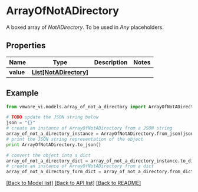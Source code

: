 # ArrayOfNotADirectory

A boxed array of *NotADirectory*. To be used in *Any* placeholders. 

## Properties
Name | Type | Description | Notes
------------ | ------------- | ------------- | -------------
**value** | [**List[NotADirectory]**](NotADirectory.md) |  | 

## Example

```python
from vmware_vi.models.array_of_not_a_directory import ArrayOfNotADirectory

# TODO update the JSON string below
json = "{}"
# create an instance of ArrayOfNotADirectory from a JSON string
array_of_not_a_directory_instance = ArrayOfNotADirectory.from_json(json)
# print the JSON string representation of the object
print ArrayOfNotADirectory.to_json()

# convert the object into a dict
array_of_not_a_directory_dict = array_of_not_a_directory_instance.to_dict()
# create an instance of ArrayOfNotADirectory from a dict
array_of_not_a_directory_form_dict = array_of_not_a_directory.from_dict(array_of_not_a_directory_dict)
```
[[Back to Model list]](../README.md#documentation-for-models) [[Back to API list]](../README.md#documentation-for-api-endpoints) [[Back to README]](../README.md)


